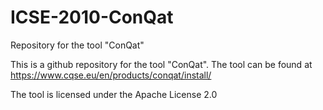 # ICSE-2010-ConQat
Repository for the tool "ConQat"

This is a github repository for the tool "ConQat". The tool can be found at https://www.cqse.eu/en/products/conqat/install/

The tool is licensed under the Apache License 2.0
